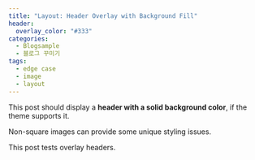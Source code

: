 ```yaml
---
title: "Layout: Header Overlay with Background Fill"
header:
  overlay_color: "#333"
categories: 
  - Blogsample
  - 블로그 꾸미기
tags:
  - edge case
  - image
  - layout
---
```


This post should display a **header with a solid background color**, if the theme supports it.

Non-square images can provide some unique styling issues.

This post tests overlay headers.